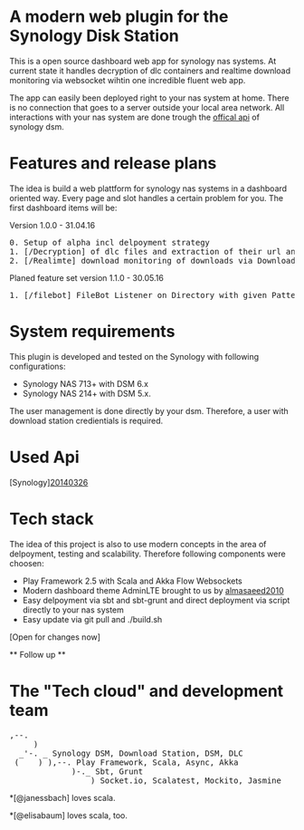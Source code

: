 A modern web plugin for the Synology Disk Station
=================================================

This is a open source dashboard web app for synology nas systems.
At current state it handles decryption of dlc containers and realtime
download monitoring via websocket wihtin one incredible fluent web app.

The app can easily been deployed right to your nas system at home. 
There is no connection that goes to a server outside your local area network.
All interactions with your nas system are done trough the [offical api](https://global.download.synology.com/download/Document/DeveloperGuide/Synology_Download_Station_Web_API.pdf) of synology dsm.

Features and release plans
====================================================================

The idea is build a web plattform for synology nas systems in a dashboard oriented way.
Every page and slot handles a certain problem for you. The first dashboard items will be:

Version 1.0.0 - 31.04.16
<pre>
0. Setup of alpha incl delpoyment strategy
1. [/Decryption] of dlc files and extraction of their url and filenames and push urls to Synology Disk Station via web api
2. [/Realimte] download monitoring of downloads via Download Station web api
</pre>

Planed feature set version 1.1.0 - 30.05.16
<pre>
1. [/filebot] FileBot Listener on Directory with given Patternset (Automatic Renaming of Movie, Series and Music)
</pre>

System requirements
======================

This plugin is developed and tested on the Synology with following configurations:

- Synology NAS 713+ with DSM 6.x 
- Synology NAS 214+ with DSM 5.x.

The user management is done directly by your dsm. Therefore, a user with download station credientials is required. 

Used Api
======================
[Synology][20140326](https://global.download.synology.com/download/Document/DeveloperGuide/Synology_Download_Station_Web_API.pdf)

Tech stack
======================

The idea of this project is also to use modern concepts in the area of delpoyment, testing and scalability.
Therefore following components were choosen:

- Play Framework 2.5 with Scala and Akka Flow Websockets
- Modern dashboard theme AdminLTE brought to us by [almasaeed2010](https://github.com/almasaeed2010/AdminLTE)    
- Easy delpoyment via sbt and sbt-grunt and direct deployment via script directly to your nas system
- Easy update via git pull and ./build.sh

[Open for changes now]

** Follow up **

The "Tech cloud" and development team
======================================
<pre>
,--. 
     )
  _'-. _ Synology DSM, Download Station, DSM, DLC
 (    ) ),--. Play Framework, Scala, Async, Akka
             )-._ Sbt, Grunt
_________________) Socket.io, Scalatest, Mockito, Jasmine
</pre>

*[@janessbach] loves scala.

*[@elisabaum] loves scala, too.
